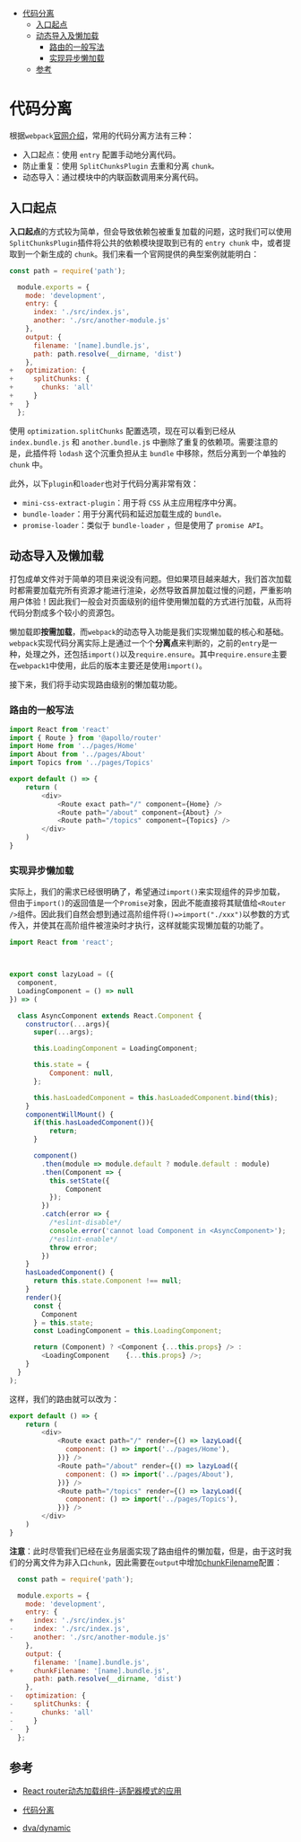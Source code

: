 <!-- TOC -->

- [代码分离](#代码分离)
    - [入口起点](#入口起点)
    - [动态导入及懒加载](#动态导入及懒加载)
        - [路由的一般写法](#路由的一般写法)
        - [实现异步懒加载](#实现异步懒加载)
    - [参考](#参考)

<!-- /TOC -->

# 代码分离

根据`webpack`[官网介绍](https://webpack.docschina.org/guides/code-splitting/)，常用的代码分离方法有三种：

- 入口起点：使用 `entry` 配置手动地分离代码。
- 防止重复：使用 `SplitChunksPlugin` 去重和分离 `chunk。`
- 动态导入：通过模块中的内联函数调用来分离代码。

## 入口起点

**入口起点**的方式较为简单，但会导致依赖包被重复加载的问题，这时我们可以使用`SplitChunksPlugin`插件将公共的依赖模块提取到已有的 `entry chunk` 中，或者提取到一个新生成的 `chunk`。我们来看一个官网提供的典型案例就能明白：

```js
const path = require('path');

  module.exports = {
    mode: 'development',
    entry: {
      index: './src/index.js',
      another: './src/another-module.js'
    },
    output: {
      filename: '[name].bundle.js',
      path: path.resolve(__dirname, 'dist')
    },
+   optimization: {
+     splitChunks: {
+       chunks: 'all'
+     }
+   }
  };
```
使用 `optimization.splitChunks` 配置选项，现在可以看到已经从 `index.bundle.js` 和 `another.bundle.j`s 中删除了重复的依赖项。需要注意的是，此插件将 `lodash` 这个沉重负担从主 `bundle` 中移除，然后分离到一个单独的 `chunk` 中。

此外，以下`plugin`和`loader`也对于代码分离非常有效：

- `mini-css-extract-plugin`：用于将 `CSS` 从主应用程序中分离。
- `bundle-loader`：用于分离代码和延迟加载生成的 `bundle。`
- `promise-loader`：类似于 `bundle-loader` ，但是使用了 `promise API`。

## 动态导入及懒加载

打包成单文件对于简单的项目来说没有问题。但如果项目越来越大，我们首次加载时都需要加载完所有资源才能进行渲染，必然导致首屏加载过慢的问题，严重影响用户体验！因此我们一般会对页面级别的组件使用懒加载的方式进行加载，从而将代码分割成多个较小的资源包。

懒加载即**按需加载**，而`webpack`的动态导入功能是我们实现懒加载的核心和基础。`webpack`实现代码分离实际上是通过一个个**分离点**来判断的，之前的`entry`是一种，处理之外，还包括`import()`以及`require.ensure`。其中`require.ensure`主要在`webpack1`中使用，此后的版本主要还是使用`import()`。

接下来，我们将手动实现路由级别的懒加载功能。

### 路由的一般写法

```js
import React from 'react'
import { Route } from '@apollo/router'
import Home from '../pages/Home'
import About from '../pages/About'
import Topics from '../pages/Topics'

export default () => {
    return (
        <div>
            <Route exact path="/" component={Home} />
            <Route path="/about" component={About} />
            <Route path="/topics" component={Topics} />
        </div>
    )
}
```

### 实现异步懒加载

实际上，我们的需求已经很明确了，希望通过`import()`来实现组件的异步加载，但由于`import()`的返回值是一个`Promise`对象，因此不能直接将其赋值给`<Router />`组件。因此我们自然会想到通过高阶组件将`()=>import("./xxx")`以参数的方式传入，并使其在高阶组件被渲染时才执行，这样就能实现懒加载的功能了。

```js
import React from 'react';



export const lazyLoad = ({
  component,
  LoadingComponent = () => null
}) => (

  class AsyncComponent extends React.Component {
    constructor(...args){
      super(...args);

      this.LoadingComponent = LoadingComponent;

      this.state = {
          Component: null,
      };

      this.hasLoadedComponent = this.hasLoadedComponent.bind(this);
    }
    componentWillMount() {
      if(this.hasLoadedComponent()){
          return;
      }

      component()
        .then(module => module.default ? module.default : module)
        .then(Component => {
          this.setState({
              Component
          });
        })
        .catch(error => {
          /*eslint-disable*/
          console.error('cannot load Component in <AsyncComponent>');
          /*eslint-enable*/
          throw error;
        })
    }
    hasLoadedComponent() {
      return this.state.Component !== null;
    }
    render(){
      const {
        Component
      } = this.state;
      const LoadingComponent = this.LoadingComponent;

      return (Component) ? <Component {...this.props} /> : 
        <LoadingComponent    {...this.props} />;
    }
  }
);
```

这样，我们的路由就可以改为：

```js
export default () => {
    return (
        <div>
            <Route exact path="/" render={() => lazyLoad({
              component: () => import('../pages/Home'),
            })} />
            <Route path="/about" render={() => lazyLoad({
              component: () => import('../pages/About'),
            })} />
            <Route path="/topics" render={() => lazyLoad({
              component: () => import('../pages/Topics'),
            })} />
        </div>
    )
}
```

**注意**：此时尽管我们已经在业务层面实现了路由组件的懒加载，但是，由于这时我们的分离文件为非入口`chunk`，因此需要在`output`中增加[chunkFilename](https://webpack.docschina.org/configuration/output/#output-chunkfilename)配置：

```js
  const path = require('path');

  module.exports = {
    mode: 'development',
    entry: {
+     index: './src/index.js'
-     index: './src/index.js',
-     another: './src/another-module.js'
    },
    output: {
      filename: '[name].bundle.js',
+     chunkFilename: '[name].bundle.js',
      path: path.resolve(__dirname, 'dist')
    },
-   optimization: {
-     splitChunks: {
-       chunks: 'all'
-     }
-   }
  };
```

## 参考

- [React router动态加载组件-适配器模式的应用](https://www.cnblogs.com/walls/p/9632541.html)
 
- [代码分离](https://webpack.docschina.org/guides/code-splitting/)

- [dva/dynamic](https://dvajs.com/api/#dva-dynamic)
